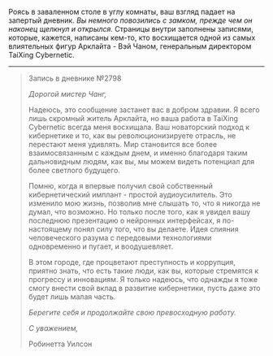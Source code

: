 Роясь в заваленном столе в углу комнаты, ваш взгляд падает на запертый дневник. _Вы немного повозились с замком, прежде чем он наконец щелкнул и открылся._ Страницы внутри заполнены записями, которые, кажется, написаны кем-то, кто восхищается одной из самых влиятельных фигур Арклайта - Вэй Чаном, генеральным директором TaiXing Cybernetic.

---

> Запись в дневнике №2798
>
> _Дорогой мистер Чанг,_
>
> Надеюсь, это сообщение застанет вас в добром здравии. Я всего лишь скромный житель Арклайта, но ваша работа в TaiXing Cybernetic всегда меня восхищала. Ваш новаторский подход к кибернетике и то, как вы революционизируете отрасль, не перестают меня удивлять. Мир становится все более взаимосвязанным с каждым днем, и именно благодаря таким дальновидным людям, как вы, мы можем видеть потенциал для более светлого будущего.
>
> Помню, когда я впервые получил свой собственный кибернетический имплант - простой аудиоусилитель. Это изменило мою жизнь, позволив мне слышать то, что я никогда не думал, что возможно. Но только после того, как я увидел вашу последнюю презентацию о нейронных интерфейсах, я по-настоящему понял силу того, что вы делаете. Идея слияния человеческого разума с передовыми технологиями одновременно и пугает, и воодушевляет.
>
> В этом городе, где процветают преступность и коррупция, приятно знать, что есть такие люди, как вы, которые стремятся к прогрессу и инновациям. Я только надеюсь, что однажды я тоже смогу внести свой вклад в развитие кибернетики, пусть даже это будет лишь малая часть.
>
> _Берегите себя и продолжайте свою превосходную работу._
>
> _С уважением,_
>
> Робинетта Уилсон
